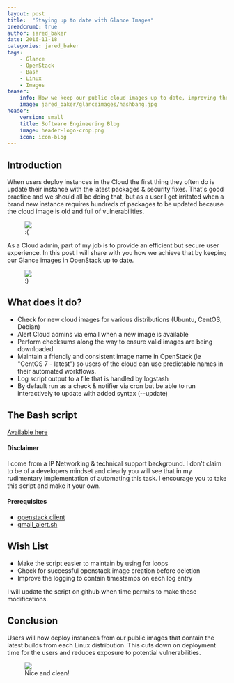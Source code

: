 ```yaml
---
layout: post
title:  "Staying up to date with Glance Images"
breadcrumb: true
author: jared_baker
date: 2016-11-18
categories: jared_baker
tags:
    - Glance
    - OpenStack
    - Bash
    - Linux
    - Images
teaser:
    info: How we keep our public cloud images up to date, improving the user experience and security!
    image: jared_baker/glanceimages/hashbang.jpg
header:
    version: small
    title: Software Engineering Blog
    image: header-logo-crop.png
    icon: icon-blog
---
```


## Introduction
When users deploy instances in the Cloud the first thing they often do is update their instance with the latest packages & security fixes. That's good practice and we should all be doing that, but as a user I get irritated when a brand new instance requires hundreds of packages to be updated because the cloud image is old and full of vulnerabilities.

<figure>
    <img src="{{site.urlimg}}jared_baker/glanceimages/updates-needed.png" />
    <figcaption>:(</figcaption>
</figure>

As a Cloud admin, part of my job is to provide an efficient but secure user experience. In this post I will share with you how we achieve that by keeping our Glance images in OpenStack up to date.

<figure>
    <img src="{{site.urlimg}}jared_baker/glanceimages/no-updates.png" />
    <figcaption>:)</figcaption>
</figure>

## What does it do?
* Check for new cloud images for various distributions (Ubuntu, CentOS, Debian)
* Alert Cloud admins via email when a new image is available
* Perform checksums along the way to ensure valid images are being downloaded
* Maintain a friendly and consistent image name in OpenStack (ie "CentOS 7 - latest") so users of the cloud can use predictable names in their automated workflows.
* Log script output to a file that is handled by logstash
* By default run as a check & notifier via cron but be able to run interactively to update with added syntax (--update)

## The Bash script
[Available here](https://github.com/CancerCollaboratory/infrastructure/blob/master/utils/image_refresh.sh)

#### Disclaimer
I come from a IP Networking & technical support background. I don't claim to be of a developers mindset and clearly you will see that in my rudimentary implementation of automating this task. I encourage you to take this script and make it your own.

#### Prerequisites
* [openstack client](https://github.com/openstack/python-openstackclient)
* [gmail_alert.sh](https://gist.github.com/superdaigo/3754055/)

## Wish List
* Make the script easier to maintain by using for loops
* Check for successful openstack image creation before deletion
* Improve the logging to contain timestamps on each log entry

I will update the script on github when time permits to make these modifications.

## Conclusion
 Users will now deploy instances from our public images that contain the latest builds from each Linux distribution. This cuts down on deployment time for the users and reduces exposure to potential vulnerabilities.

 <figure>
     <img src="{{site.urlimg}}jared_baker/glanceimages/glanceimages.png" />
     <figcaption>Nice and clean!</figcaption>
 </figure>

